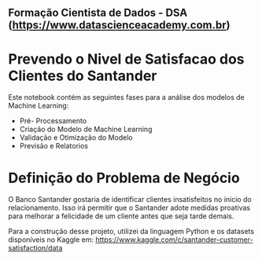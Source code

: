 ## Formação Cientista de Dados - DSA (https://www.datascienceacademy.com.br)

# Prevendo o Nivel de Satisfacao dos Clientes do Santander

Este notebook contém as seguintes fases para a análise dos modelos de Machine Learning:

- Pré- Processamento 
- Criação do Modelo de Machine Learning 
- Validação e Otimização do Modelo 
- Previsão e Relatorios

# Definição do Problema de Negócio

O Banco Santander gostaria de identificar clientes insatisfeitos no inicio do relacionamento. Isso irá permitir que o Santander adote medidas proativas para melhorar a felicidade de um cliente antes que seja tarde demais.

Para a construção desse projeto, utilizei da linguagem Python e os datasets disponíveis no Kaggle em:
https://www.kaggle.com/c/santander-customer-satisfaction/data
